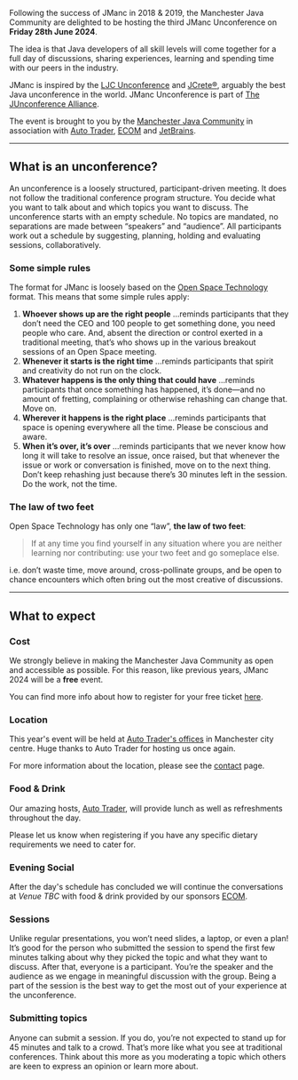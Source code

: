 Following the success of JManc in 2018 & 2019, the Manchester Java Community are delighted to be hosting the third JManc Unconference on **Friday 28th June 2024**.

The idea is that Java developers of all skill levels will come together for a full day of discussions, sharing experiences, learning and spending time with our peers in the industry.

JManc is inspired by the [LJC Unconference](https://www.ljcunconf.co.uk/) and [JCrete®](http://www.jcrete.org/), arguably the best Java unconference in the world.
JManc Unconference is part of [The JUnconference Alliance](https://junconf.org).

The event is brought to you by the [Manchester Java Community](https://www.meetup.com/manchesteruk-java-community/) in association with [Auto Trader](https://careers.autotrader.co.uk), [ECOM](http://www.ecomrecruitment.com/) and [JetBrains](https://www.jetbrains.com).

---

## What is an unconference?

An unconference is a loosely structured, participant-driven meeting.
It does not follow the traditional conference program structure.
You decide what you want to talk about and which topics you want to discuss.
The unconference starts with an empty schedule.
No topics are mandated, no separations are made between “speakers” and “audience”.
All participants work out a schedule by suggesting, planning, holding and evaluating sessions, collaboratively.

### Some simple rules

The format for JManc is loosely based on the [Open Space Technology](https://en.wikipedia.org/wiki/Open_Space_Technology) format.
This means that some simple rules apply:

1. **Whoever shows up are the right people**
   …reminds participants that they don’t need the CEO and 100 people to get something done, you need people who care.
   And, absent the direction or control exerted in a traditional meeting, that’s who shows up in the various breakout sessions of an Open Space meeting.
2. **Whenever it starts is the right time**
   …reminds participants that spirit and creativity do not run on the clock.
3. **Whatever happens is the only thing that could have**
   …reminds participants that once something has happened, it’s done—and no amount of fretting, complaining or otherwise rehashing can change that. Move on.
4. **Wherever it happens is the right place**
   …reminds participants that space is opening everywhere all the time. Please be conscious and aware.
5. **When it’s over, it’s over**
   …reminds participants that we never know how long it will take to resolve an issue, once raised, but that whenever the issue or work or conversation is finished, move on to the next thing.
   Don’t keep rehashing just because there’s 30 minutes left in the session.
   Do the work, not the time.

### The law of two feet

Open Space Technology has only one “law”, **the law of two feet**:

> If at any time you find yourself in any situation where you are neither learning nor contributing: use your two feet and go someplace else.

i.e. don’t waste time, move around, cross-pollinate groups, and be open to chance encounters which often bring out the most creative of discussions.

---

## What to expect

### Cost

We strongly believe in making the Manchester Java Community as open and accessible as possible.
For this reason, like previous years, JManc 2024 will be a **free** event.

You can find more info about how to register for your free ticket [here](tickets.md).

### Location

This year's event will be held at [Auto Trader's offices](contact.md) in Manchester city centre.
Huge thanks to Auto Trader for hosting us once again.

For more information about the location, please see the [contact](contact.md) page.

### Food & Drink

Our amazing hosts, [Auto Trader](https://careers.autotrader.co.uk), will provide lunch as well as refreshments throughout the day.

Please let us know when registering if you have any specific dietary requirements we need to cater for.

### Evening Social

After the day's schedule has concluded we will continue the conversations at _Venue TBC_ with food & drink provided by our sponsors [ECOM](http://www.ecomrecruitment.com/).

### Sessions

Unlike regular presentations, you won’t need slides, a laptop, or even a plan!
It’s good for the person who submitted the session to spend the first few minutes talking about why they picked the topic and what they want to discuss. After that, everyone is a participant.
You’re the speaker and the audience as we engage in meaningful discussion with the group.
Being a part of the session is the best way to get the most out of your experience at the unconference.

### Submitting topics

Anyone can submit a session.
If you do, you’re not expected to stand up for 45 minutes and talk to a crowd.
That’s more like what you see at traditional conferences.
Think about this more as you moderating a topic which others are keen to express an opinion or learn more about.
